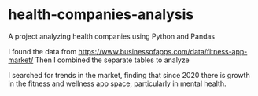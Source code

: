 # health-companies-analysis
A project analyzing health companies using Python and Pandas

I found the data from https://www.businessofapps.com/data/fitness-app-market/
Then I combined the separate tables to analyze

I searched for trends in the market, finding that since 2020 there is growth in the fitness and wellness app space, particularly in mental health.
